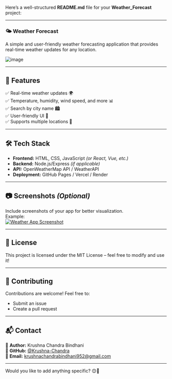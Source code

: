 Here’s a well-structured **README.md** file for your **Weather_Forecast** project:  

---

### **🌤 Weather Forecast**  
A simple and user-friendly weather forecasting application that provides real-time weather updates for any location.  

![image](https://github.com/user-attachments/assets/6faa2c8d-0f69-4e6b-b456-d3c909992c07)


---

## **🚀 Features**  
✅ Real-time weather updates 🌍  
✅ Temperature, humidity, wind speed, and more 📊  
✅ Search by city name 🏙️  
✅ User-friendly UI 🎨  
✅ Supports multiple locations 📍  

---

## **🛠️ Tech Stack**  
- **Frontend:** HTML, CSS, JavaScript *(or React, Vue, etc.)*  
- **Backend:** Node.js/Express *(if applicable)*  
- **API:** OpenWeatherMap API / WeatherAPI  
- **Deployment:** GitHub Pages / Vercel / Render  

---

## **📷 Screenshots** *(Optional)*  
Include screenshots of your app for better visualization.  
Example:  
[![Weather App Screenshot](https://your-image-url.com)](https://weather-forecast-three-sigma.vercel.app/)  

---

## **📜 License**  
This project is licensed under the MIT License – feel free to modify and use it!  

---

## **🙌 Contributing**  
Contributions are welcome! Feel free to:  
- Submit an issue  
- Create a pull request  

---

## **📬 Contact**  
🔹 **Author:** Krushna Chandra Bindhani  
🔹 **GitHub:** [@Krushna-Chandra](https://github.com/Krushna-Chandra)  
🔹 **Email:** krushnachandrabindhani952@gmail.com

---

Would you like to add anything specific? 😊🚀
